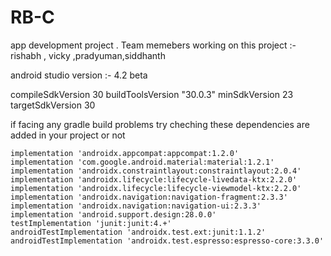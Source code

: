 # RB-C
app development project . Team memebers working on this project :- rishabh , vicky ,pradyuman,siddhanth


android studio version :- 4.2 beta

compileSdkVersion 30
buildToolsVersion "30.0.3"
minSdkVersion 23
targetSdkVersion 30

if facing any gradle build problems try cheching these dependencies are added in your project or not 

    implementation 'androidx.appcompat:appcompat:1.2.0'
    implementation 'com.google.android.material:material:1.2.1'
    implementation 'androidx.constraintlayout:constraintlayout:2.0.4'
    implementation 'androidx.lifecycle:lifecycle-livedata-ktx:2.2.0'
    implementation 'androidx.lifecycle:lifecycle-viewmodel-ktx:2.2.0'
    implementation 'androidx.navigation:navigation-fragment:2.3.3'
    implementation 'androidx.navigation:navigation-ui:2.3.3'
    implementation 'android.support.design:28.0.0'
    testImplementation 'junit:junit:4.+'
    androidTestImplementation 'androidx.test.ext:junit:1.1.2'
    androidTestImplementation 'androidx.test.espresso:espresso-core:3.3.0'
   
